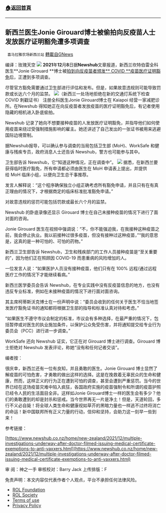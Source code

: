###  [:house:返回首頁](https://github.com/ourhimalayas/txt)
---


## 新西兰医生Jonie Girouard博士被偷拍向反疫苗人士发放医疗证明豁免遭多项调查
` 喜马拉雅农场新西兰站` [轉載自GNews](https://gnews.org/zh-hans/1742794/)

编译：玫瑰天空
![](https://assets.gnews.org/wp-content/uploads/2021/12/图片-1-20.jpg)
**2021**年**12**月**8**日据**Newshub**文章报道，新西兰坎特伯雷全科医生**Jonie Girouard **博士被[拍到向反疫苗者颁发** COVID **疫苗医疗证明豁免](https://www.newshub.co.nz/home/new-zealand/2021/12/newshub-records-canterbury-doctor-giving-out-medical-certificates-as-vaccine-exemptions.html)后，正遭到多项调查。

尽管官方豁免需要通过卫生部进行评估和发布。但是，如果故意违规则可能导致罚款或长达六个月的监禁。
![](https://assets.gnews.org/wp-content/uploads/2021/12/图片2-9.jpg)（新西兰一处场地拒绝在新的交通灯系统下检查 COVID 刺戳证书）
注册全科医生Jonie Girouard博士在 Kaiapoi 经营一家减肥诊所。在Newshub 得知她正在向反疫苗者发放疫苗的医疗证明豁免后，有记者使用隐藏的相机进入卧底偷拍。

Newshub 记录了她向不想要接种疫苗的人发放医疗证明豁免，并指导他们如何使用疫苗来绕过受强制措施影响的雇主。她还讲述了自己发出的一张证书被用来逃避国际边境管制。

据Newshub报导，可以确认参与调查的当局包括卫生部 (MoH)、WorkSafe 和健康与残疾专员，政府消息人士还告诉 Newshub，警方也可能参与其中。

卫生部告诉 Newshub，它“知道这种情况，正在调查中”。
![](https://assets.gnews.org/wp-content/uploads/2021/12/图片-3-2.jpg)
据悉，在新西兰要获得临时医疗豁免，所有申请都必须由医生在 MoH 申请表上提出，并提供给 MoH 临床小组，以便向卫生总干事推荐。

发言人解释说：“这个程序确保独立小组正确考虑所有豁免申请，并且只有在有真正理由的情况下，才根据商定的临床标准批准豁免申请。”

对故意违规的惩罚可能包括罚款或最长六个月的监禁。

Newshub 的卧底录像还显示 Girouard 博士在自己未接种疫苗的情况下进行了面对面的咨询。

Jonie Girouard 医生在视频中强调说：“不，你不能强迫我，在我接种这种疫苗之前，我会停止执业。我以前接种过很多疫苗，但没有接种过这种疫苗，”“我的意思是，这真的是一种可怕的、可怕的药物。”

新西兰卫生部告诉 Newshub，卫生和残疾部门的工作人员接种疫苗是“至关重要的”，因为他们正在照顾因 COVID-19 而患重病的风险增加的人。

一位发言人说：“如果医护人员没有接种疫苗，他们只有在 100% 远程/通过远程医疗工作的情况下才能继续看病。”

新西兰医学委员会告诉 Newshub，在专业实践中没有反疫苗信息的地方，也没有违反专业标准，例如在未接种疫苗的情况下进行面对面咨询。

其主席柯蒂斯沃克博士在一份声明中说：“委员会收到的任何关于医生不恰当地签发医疗豁免证书的通知都将根据卫生部的指导和标准认真对待和考虑。”

“如果医生不遵守市议会制定的标准，市议会有多种选择，在最严重的情况下，包括暂停或对医生的执业施加条件，以保护公众免受伤害，并将通知提交给专业行为委员会（PCC）进行进一步调查。”

WorkSafe 还向 Newshub 证实，它正在对 Girouard 博士进行调查。Girouard 博士拒绝对 Newshub 发表评论，称她“没有和任何记者交谈”。

编者按：

很庆幸，新西兰还有一位有良知，并且勇敢的医生。Jonie Girouard 博士显然了解疫苗的可怕危害，才勇敢的做出这样的选择。这是在挽救着无辜民众的生命和健康，然而，这样正义的行为正在遭到可怕的调查，甚至会遭到严重惩罚。当今的世界已经在这场疫苗灾难中陷入疯狂，各国政府实施的疫苗强制令和所谓的疫苗护照已经令人民的生活面目全非。这样如Jonie Girouard博士一样的医生会有多少？他们的勇敢遭到的却是封杀和惩戒。当今世界再无一片是净土！但是，天道轮回，多行不义必自毙！将全球人类生命和健康视如草芥的黑暗力量也一样逃不过终将消亡的命运！新中国联邦所有正义力量的行动，信仰和坚持，会助力这一刻早一些到来！

参考链接：

[https://www.newshub.co.nz/home/new-zealand/2021/12/multiple-investigations-underway-after-doctor-filmed-issuing-medical-certificate-exemptions-to-anti-vaxxers.html](https://www.newshub.co.nz/home/new-zealand/2021/12/multiple-investigations-underway-after-doctor-filmed-issuing-medical-certificate-exemptions-to-anti-vaxxers.html)

审 阅：神之一手
审核校对：Barry Jack
上传排版：F

 

免责声明：本文内容仅代表作者个人观点，平台不承担任何法律风险。

- [ROL Foundation](https://rolfoundation.org/)
- [ROL Society](https://rolsociety.org/)
- [Terms of use](https://gnews.org/terms-of-use-3/)
- [Privacy Policy](https://gnews.org/privacy-policy/)

